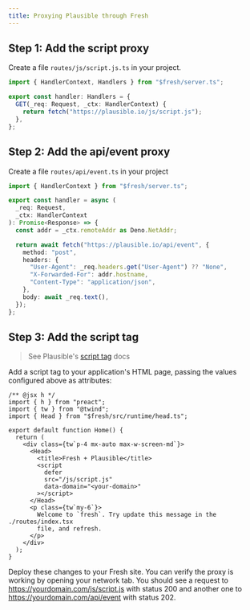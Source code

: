 ```yaml
---
title: Proxying Plausible through Fresh
---
```


## Step 1: Add the script proxy

Create a file `routes/js/script.js.ts` in your project.

```ts
import { HandlerContext, Handlers } from "$fresh/server.ts";

export const handler: Handlers = {
  GET(_req: Request, _ctx: HandlerContext) {
    return fetch("https://plausible.io/js/script.js");
  },
};

```

## Step 2: Add the api/event proxy

Create a file `routes/api/event.ts` in your project

```ts
import { HandlerContext } from "$fresh/server.ts";

export const handler = async (
  _req: Request,
  _ctx: HandlerContext
): Promise<Response> => {
  const addr = _ctx.remoteAddr as Deno.NetAddr;

  return await fetch("https://plausible.io/api/event", {
    method: "post",
    headers: {
      "User-Agent": _req.headers.get("User-Agent") ?? "None",
      "X-Forwarded-For": addr.hostname,
      "Content-Type": "application/json",
    },
    body: await _req.text(),
  });
};
```

## Step 3: Add the script tag

> See Plausible's [script tag](plausible-script.md) docs 

Add a script tag to your application's HTML page, passing the values configured above as attributes:

```tsx
/** @jsx h */
import { h } from "preact";
import { tw } from "@twind";
import { Head } from "$fresh/src/runtime/head.ts";

export default function Home() {
  return (
    <div class={tw`p-4 mx-auto max-w-screen-md`}>
      <Head>
        <title>Fresh + Plausible</title>
        <script
          defer
          src="/js/script.js"
          data-domain="<your-domain>"
        ></script>
      </Head>
      <p class={tw`my-6`}>
        Welcome to `fresh`. Try update this message in the ./routes/index.tsx
        file, and refresh.
      </p>
    </div>
  );
}

```

Deploy these changes to your Fresh site. You can verify the proxy is working by opening your network tab. You should see a request to https://yourdomain.com/js/script.js with status 200 and another one to https://yourdomain.com/api/event with status 202.
